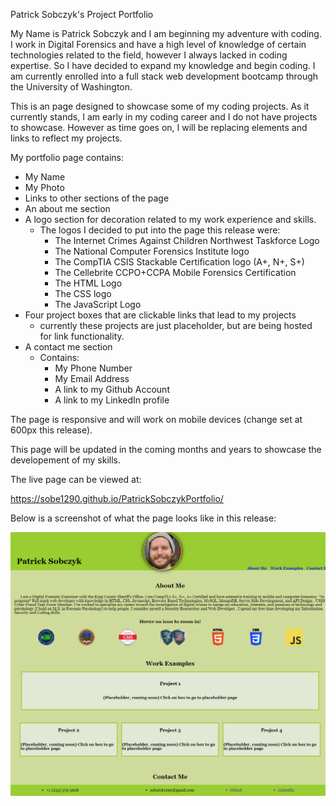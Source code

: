 Patrick Sobczyk's Project Portfolio

My Name is Patrick Sobczyk and I am beginning my adventure with coding. I work in Digital Forensics and have a high level of knowledge of certain technologies related to the field, however I always lacked in coding expertise. So I have decided to expand my knowledge and begin coding. I am currently enrolled into a full stack web development bootcamp through the University of Washington.

This is an page designed to showcase some of my coding projects. As it currently stands, I am early in my  coding career and I do not have projects to showcase. However as time goes on, I will be replacing elements and links to reflect my projects.

My portfolio page contains:

- My Name
- My Photo
- Links to other sections of the page
- An about me section
- A logo section for decoration related to my work experience and skills. 
    * The logos I decided to put into the page this release were:
        - The Internet Crimes Against Children Northwest Taskforce Logo
        - The National Computer Forensics Institute logo
        - The CompTIA CSIS Stackable Certification logo (A+, N+, S+)
        - The Cellebrite CCPO+CCPA Mobile Forensics Certification
        - The HTML Logo
        - The CSS logo
        - The JavaScript Logo
- Four project boxes that are clickable links that lead to my projects
    * currently these projects are just placeholder, but are being hosted for link functionality.
- A contact me section
    * Contains:
        - My Phone Number
        - My Email Address
        - A link to my Github Account
        - A link to my LinkedIn profile

The page is responsive and will work on mobile devices (change set at 600px this release).

This page will be updated in the coming months and years to showcase the developement of my skills.

The live page can be viewed at:

https://sobe1290.github.io/PatrickSobczykPortfolio/


Below is a screenshot of what the page looks like in this release:

![image](https://github.com/sobe1290/PatrickSobczykPortfolio/blob/f48fa65fdff0037f81de98547eaead8ecb2e22ee/Assets/sobe1290.github.io_PatrickSobczykPortfolio_.png)